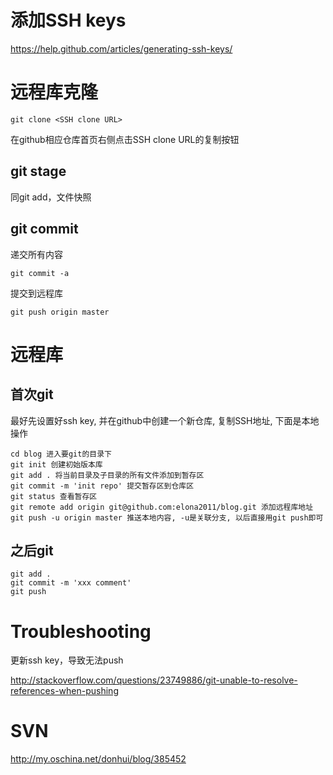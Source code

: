 # 添加SSH keys

https://help.github.com/articles/generating-ssh-keys/

# 远程库克隆

```
git clone <SSH clone URL>
```

<SSH clone URL> 在github相应仓库首页右侧点击SSH clone URL的复制按钮

## git stage

同git add，文件快照

## git commit

递交所有内容

```
git commit -a
```

提交到远程库

```
git push origin master
```

# 远程库

## 首次git

最好先设置好ssh key, 并在github中创建一个新仓库, 复制SSH地址, 下面是本地操作

```
cd blog 进入要git的目录下
git init 创建初始版本库
git add . 将当前目录及子目录的所有文件添加到暂存区
git commit -m 'init repo' 提交暂存区到仓库区
git status 查看暂存区
git remote add origin git@github.com:elona2011/blog.git 添加远程库地址
git push -u origin master 推送本地内容, -u是关联分支, 以后直接用git push即可
```

## 之后git

```
git add .
git commit -m 'xxx comment'
git push
```

# Troubleshooting

更新ssh key，导致无法push

http://stackoverflow.com/questions/23749886/git-unable-to-resolve-references-when-pushing

# SVN

http://my.oschina.net/donhui/blog/385452
